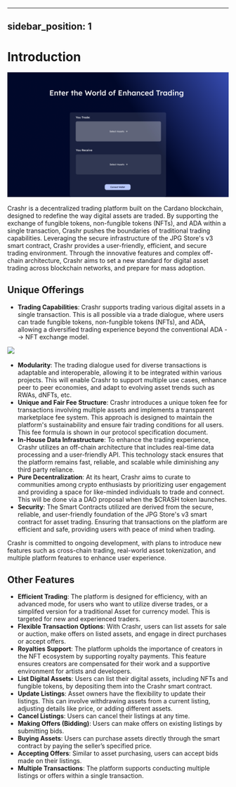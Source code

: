  ---
sidebar_position: 1
---

# Introduction

![Trade](/img/trade.png)

Crashr is a decentralized trading platform built on the Cardano blockchain, designed to redefine the way digital assets are traded. By supporting the exchange of fungible tokens, non-fungible tokens (NFTs), and ADA within a single transaction, Crashr pushes the boundaries of traditional trading capabilities. Leveraging the secure infrastructure of the JPG Store's v3 smart contract, Crashr provides a user-friendly, efficient, and secure trading environment. Through the innovative features and complex off-chain architecture, Crashr aims to set a new standard for digital asset trading across blockchain networks, and prepare for mass adoption.
&#x20;

## **Unique Offerings**

* **Trading Capabilities**: Crashr supports trading various digital assets in a single transaction. This is all possible via a trade dialogue, where users can trade fungible tokens, non-fungible tokens (NFTs), and ADA, allowing a diversified trading experience beyond the conventional ADA --> NFT exchange model.
<p alight="center"> 
<img src="![Dialogue](/img/dialogue.png)"
</p>

* **Modularity**: The trading dialogue used for diverse transactions is adaptable and interoperable, allowing it to be integrated within various projects. This will enable Crashr to support multiple use cases, enhance peer to peer economies, and adapt to evolving asset trends such as RWAs, dNFTs, etc.
* **Unique and Fair Fee Structure**: Crashr introduces a unique token fee for transactions involving multiple assets and implements a transparent marketplace fee system. This approach is designed to maintain the platform's sustainability and ensure fair trading conditions for all users. This fee formula is shown in our protocol specification document.
* **In-House Data Infrastructure**: To enhance the trading experience, Crashr utilizes an off-chain architecture that includes real-time data processing and a user-friendly API. This technology stack ensures that the platform remains fast, reliable, and scalable while diminishing any third party reliance.
* **Pure Decentralization**: At its heart, Crashr aims to curate to communities among crypto enthusiasts by prioritizing user engagement and providing a space for like-minded individuals to trade and connect. This will be done via a DAO proposal when the $CRASH token launches.
* **Security**: The Smart Contracts utilized are derived from the secure, reliable, and user-friendly foundation of the JPG Store's v3 smart contract for asset trading. Ensuring that transactions on the platform are efficient and safe, providing users with peace of mind when trading.


Crashr is committed to ongoing development, with plans to introduce new features such as cross-chain trading, real-world asset tokenization, and multiple platform features to enhance user experience.

## Other Features

* **Efficient Trading**: The platform is designed for efficiency, with an advanced mode, for users who want to utilize diverse trades, or a simplifed version for a traditional Asset for currency model. This is targeted for new and experienced traders.
* **Flexible Transaction Options**: With Crashr, users can list assets for sale or auction, make offers on listed assets, and engage in direct purchases or accept offers. 
* **Royalties Support**: The platform upholds the importance of creators in the NFT ecosystem by supporting royalty payments. This feature ensures creators are compensated for their work and a supportive environment for artists and developers.
* **List Digital Assets**: Users can list their digital assets, including NFTs and fungible tokens, by depositing them into the Crashr smart contract.&#x20;
* **Update Listings**: Asset owners have the flexibility to update their listings. This can involve withdrawing assets from a current listing, adjusting details like price, or adding different assets.
* **Cancel Listings**: Users can cancel their listings at any time.&#x20;
* **Making Offers (Bidding)**: Users can make offers on existing listings by submitting bids.&#x20;
* **Buying Assets**: Users can purchase assets directly through the smart contract by paying the seller’s specified price.
* **Accepting Offers**: Similar to asset purchasing, users can accept bids made on their listings.&#x20;
* **Multiple Transactions**: The platform supports conducting multiple listings or offers within a single transaction.&#x20;
